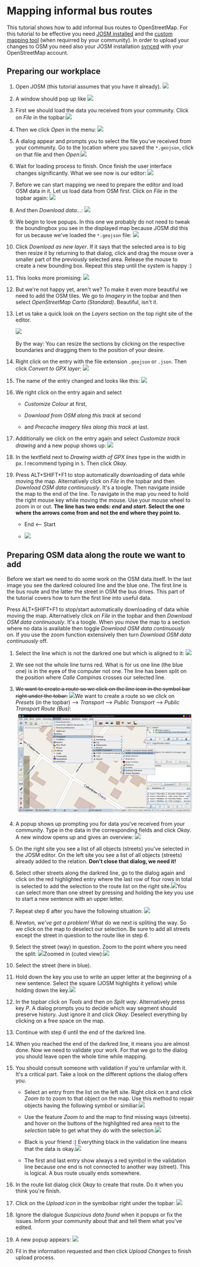 # Mapping informal bus routes

This tutorial shows how to add informal bus routes to OpenStreetMap. For this tutorial to be effective you need [JOSM installed](../installing-josm-on-linux/index.md) and the [custom mapping tool](../installing-mapping-tool/index.md) (when requirred by your community). In order to upload your changes to OSM you need also your JOSM installation [synced](../oauth-josm/index.md) with your OpenStreetMap account.

## Preparing our workplace

1. Open JOSM (this tutorial assumes that you have it already). ![](josm-logo.png)

2. A window should pop up like ![](josm-startpage.png)

3. First we should load the data you received from your community. Click on _File_ in the topbar:![](josm-topbar.png)

4. Then we click _Open_ in the menu: ![](josm-file-menu.png)

5. A dialog appear and prompts you to select the file you've received from your community. Go to the location where you saved the `*.geojson`, click on that file and then _Open_:![](josm-opendialog.png)

6. Wait for loading process to finish. Once finish the user interface changes significantly. What we see now is our editor: ![](josm-editor-overview.png)

7. Before we can start mapping we need to prepare the editor and load OSM data in it. Let us load data from OSM first. Click on _File_ in the topbar again: ![](josm-topbar.png)

8. And then _Download data..._: ![](josm-file-menu-downloaddata.png)

9. We begin to love popups. In this one we probably do not need to tweak the boundingbox you see in the displayed map because JOSM did this for us because we've loaded the `*.geojson` file: ![](josm-downloaddialog.png)

10. Click _Download as new layer_. If it says that the selected area is to big then resize it by returning to that dialog, click and drag the mouse over a smaller part of the previously selected area. Release the mouse to create a new bounding box. Repeat this step until the system is happy :)

11. This looks more promising: ![](josm-editor-osmdataloaded.png)

12. But we're not happy yet, aren't we? To make it even more beautiful we need to add the OSM tiles. We go to _Imagery_ in the topbar and then select _OpenStreetMap Carto (Standard)_. Beautiful, isn't it.

13. Let us take a quick look on the _Layers_ section on the top right site of the editor.
    
    ![](josm-editor-layers.png)
    
    By the way: You can resize the sections by clicking on the respective boundaries and dragging them to the position of your desire.

14. Right click on the entry with the file extension `.geojson` or `.json`. Then click _Convert to GPX layer_: ![](josm-editor-layers-togpx.png)

15. The name of the entry changed and looks like this: ![](josm-editor-layers-aftertogpx.png)

16. We right click on the entry again and select
    
    - _Customize Colour_ at first,
    
    - _Download from OSM along this track_ at second
    
    - and _Precache imagery tiles along this track_ at last.

17. Additionally we click on the entry again and select _Customize track drawing_ and a new popup shows up: ![](josm-layers-customizedrawing.png)

18. In the textfield next to _Drawing width of GPX lines_ type in the width in px. I recommend typing in `5`. Then click _Okay_.

19. Press ALT+SHIFT+F1 to stop automatically downloading of data while moving the map. Alternatively click on _File_ in the topbar and then _Download OSM data continuously_. It's a toogle. Then navigate inside the map to the end of the line. To navigate in the map you need to hold the right mouse key while moving the mouse. Use your mouse wheel to zoom in or out. **The line has two ends: _end_ and _start_. Select the one where the arrows come from and not the end where they point to.**
    
    - End <-- Start
    
    - ![](josm-editor-arrowrule.png)

## Preparing OSM data along the route we want to add

Before we start we need to do some work on the OSM data itself. In the last image you see the darkred coloured line and the blue one. The first line is the bus route and the latter the street in OSM the bus drives. This part of the tutorial covers how to turn the first line into useful data.

Press ALT+SHIFT+F1 to stop/start automatically downloading of data while moving the map. Alternatively click on *File* in the topbar and then *Download OSM data continuously*. It's a toogle. When you move the map to a section where no data is available then toggle _Download OSM data continuously_ on. If you use the zoom function extensively then turn _Download OSM data continuously_ off.

1. Select the line which is not the darkred one but which is aligned to it: ![](josm-editor-selectedstreet.png)
2. We see not the whole line turns red. What is for us one line (the blue one) is in the eye~~s~~ of the computer not one. The line has been split on the position where _Calle Campinas_ crosses our selected line.
3. ~~We want to create a route so we click on the line icon in the symbol bar right under the tobar:~~ ![](josm-symbolbar-busroute-old.png)We want to create a route so we click on *Presets* (in the topbar) --> *Transport* --> *Public Transport* --> *Public Transport Route (Bus)*: 
   ![](josm-symbolbar-busroute-new.png)

1. A popup shows up prompting you for data you've received from your community. Type in the data in the corresponding fields and click _Okay_. A new window opens up and gives an overview: ![](josm-createrelation-overview.png)
2. On the right site you see a list of all objects (streets) you've selected in the JOSM editor. On the left site you see a list of all objects (streets) already added to the relation. **Don't close that dialog, we need it!**
3. Select other streets along the darkred line, go to the dialog again and click on the red highlighted entry where the last row of four rows in total is selected to add the selection to the route list on the right site.![](josm-createrelation-addafterlastmember.png)You can select more than one street by pressing and holding the key you use to start a new sentence with an upper letter. 
4. Repeat step _6_ after you have the following situation: ![](josm-editor-splitwaysneeded.png)
5. _Newton, we've got a problem!_ What do we next is spliting the way. So we click on the map to deselect our selection. Be sure to add all streets except the street in question to the route like in step _6_.
6. Select the street (way) in question. Zoom to the point where you need the split: ![](josm-editor-splitwaysneeded2.png)Zoomed in (cuted view):![](josm-editor-splitwaysneeded3.png)
7. Select the street (here in blue).
8. Hold down the key you use to write an upper letter at the beginning of a new sentence. Select the square (JOSM highlights it yellow) while holding down the key.![](josm-editor-splitwaysneeded4.png)
9. In the topbar click on _Tools_ and then on _Split way_. Alternatively press key _P_. A dialog prompts you to decide which way segment should preserve history. Just ignore it and click _Okay_. Deselect everything by clicking on a free space on the map.
10. Continue with step _6_ until the end of the darkred line.
11. When you reached the end of the darkred line, it means you are almost done. Now we need to validate your work. For that we go to the dialog you should leave open the whole time while mapping.
12. You should consult someone with validation if you're unfamilar with it. It's a critical part. Take a look on the different options the dialog offers you.

    - Select an entry from the list on the left site. Right click on it and click _Zoom to_ to zoom to that object on the map. Use this method to repair objects having the following symbol or similiar:![](josm-createvalidation-routelist-error.png)

    - Use the feature _Zoom to_ and the map to find missing ways (streets). and hover on the buttons of the highlighted red area next to the _selection_ table to get what they do with the selection.![](josm-createselection-validate.png)

    - Black is your friend :) Everything black in the validation line means that the data is okay.![](josm-createrelation-validate2.png)

    - The first and last entry show always a red symbol in the validation line because one end is not connected to another way (street). This is logical. A bus route usually ends somewhere.
13. In the route list dialog click _Okay_ to create that route. Do it when you think you're finish.
14. Click on the _Upload icon_ in the symbolbar right under the topbar: ![](josm-symbolbar-upload.png)
15. Ignore the dialogue _Suspicious data found_ when it popups or fix the issues. Inform your community about that and tell them what you've edited.
16. A new popup appears: ![](josm-uploaddialog.png)
17. Fil in the information requested and then click _Upload Changes_ to finish upload process.
